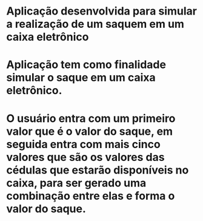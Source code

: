 ﻿# Aplicação desenvolvida para simular a realização de um saquem em um caixa eletrônico


# Aplicação tem como finalidade simular o saque em um caixa eletrônico.
# O usuário entra com um primeiro valor que é o valor do saque, em seguida entra com mais cinco valores que são os valores das cédulas que estarão disponíveis no caixa, para ser gerado uma combinação entre elas e forma o valor do saque.
